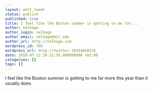 ```yaml
---
layout: aktt_tweet
status: publish
published: true
title: I feel like the Boston summer is getting to me far...
author: nelhage
author_login: nelhage
author_email: nelhage@mit.edu
author_url: http://nelhage.com
wordpress_id: 769
wordpress_url: http://twitter-18394050256
date: 2010-07-12 20:21:55.000000000 +02:00
categories: []
tags: []
---
```

I feel like the Boston summer is getting to me far more this year than it usually does.
